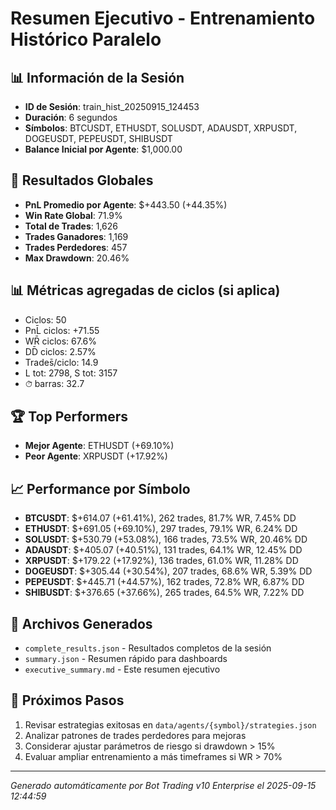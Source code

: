 # Resumen Ejecutivo - Entrenamiento Histórico Paralelo

## 📊 Información de la Sesión
- **ID de Sesión**: train_hist_20250915_124453
- **Duración**: 6 segundos
- **Símbolos**: BTCUSDT, ETHUSDT, SOLUSDT, ADAUSDT, XRPUSDT, DOGEUSDT, PEPEUSDT, SHIBUSDT
- **Balance Inicial por Agente**: $1,000.00

## 🎯 Resultados Globales
- **PnL Promedio por Agente**: $+443.50 (+44.35%)
- **Win Rate Global**: 71.9%
- **Total de Trades**: 1,626
- **Trades Ganadores**: 1,169
- **Trades Perdedores**: 457
- **Max Drawdown**: 20.46%

## 📊 Métricas agregadas de ciclos (si aplica)
- Ciclos: 50
- PnL̄ ciclos: +71.55
- WR̄ ciclos: 67.6%
- DD̄ ciclos: 2.57%
- Trades̄/ciclo: 14.9
- L tot: 2798, S tot: 3157
- ⏱̄ barras: 32.7


## 🏆 Top Performers
- **Mejor Agente**: ETHUSDT (+69.10%)
- **Peor Agente**: XRPUSDT (+17.92%)

## 📈 Performance por Símbolo
- **BTCUSDT**: $+614.07 (+61.41%), 262 trades, 81.7% WR, 7.45% DD
- **ETHUSDT**: $+691.05 (+69.10%), 297 trades, 79.1% WR, 6.24% DD
- **SOLUSDT**: $+530.79 (+53.08%), 166 trades, 73.5% WR, 20.46% DD
- **ADAUSDT**: $+405.07 (+40.51%), 131 trades, 64.1% WR, 12.45% DD
- **XRPUSDT**: $+179.22 (+17.92%), 136 trades, 61.0% WR, 11.28% DD
- **DOGEUSDT**: $+305.44 (+30.54%), 207 trades, 68.6% WR, 5.39% DD
- **PEPEUSDT**: $+445.71 (+44.57%), 162 trades, 72.8% WR, 6.87% DD
- **SHIBUSDT**: $+376.65 (+37.66%), 265 trades, 64.5% WR, 7.22% DD

## 📁 Archivos Generados
- `complete_results.json` - Resultados completos de la sesión
- `summary.json` - Resumen rápido para dashboards
- `executive_summary.md` - Este resumen ejecutivo

## 🎯 Próximos Pasos
1. Revisar estrategias exitosas en `data/agents/{symbol}/strategies.json`
2. Analizar patrones de trades perdedores para mejoras
3. Considerar ajustar parámetros de riesgo si drawdown > 15%
4. Evaluar ampliar entrenamiento a más timeframes si WR > 70%

---
*Generado automáticamente por Bot Trading v10 Enterprise el 2025-09-15 12:44:59*
